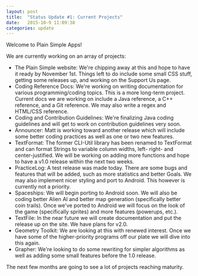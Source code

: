 ```yaml
---
layout: post
title:  "Status Update #1: Current Projects"
date:   2015-10-9 11:09:38
categories: update
---
```

Welcome to Plain Simple Apps!  

We are currently working on an array of projects:

- The Plain Simple website: We're chipping away at this and hope to have it ready by November 1st. Things left to do include some small CSS stuff, getting some releases up, and working on the Support Us page.  
- Coding Reference Docs: We're working on writing documentation for various programming/coding topics. This is a more long-term project. Current docs we are working on include a Java reference, a C++ reference, and a Git reference. We may also write a regex and HTML/CSS reference.  
- Coding and Contribution Guidelines: We're finalizing Java coding guidelines and will get to work on contribution guidelines very soon.  
- Announcer: Matt is working toward another release which will include some better coding practices as well as one or two new features.  
- TextFormat: The former CLI-Util library has been renamed to TextFormat and can format Strings to variable column widths, left- right- and center-justified. We will be working on adding more functions and hope to have a v1.0 release within the next two weeks.  
- PracticeLog: A test release was made today. There are some bugs and features that will be added, such as more statistics and better Goals. We may also implement nicer styling and port to Android. This however is currently not a priority.  
- Spaceships: We will begin porting to Android soon. We will also be coding better Alien AI and better map generation (specifically better coin trails). Once we've ported to Android we will focus on the look of the game (specifically sprites) and more features (powerups, etc.).
- TextFile: In the near future we will create documentation and put the release up on the site. We have plans for v2.0.  
- Geometry Toolkit: We are looking at this with renewed interest. Once we have some of the higher-priority programs off our plate we will dive into this again.  
- Grapher: We're looking to do some rewriting for simpler algorithms as well as adding some small features before the 1.0 release.  

The next few months are going to see a lot of projects reaching maturity.
